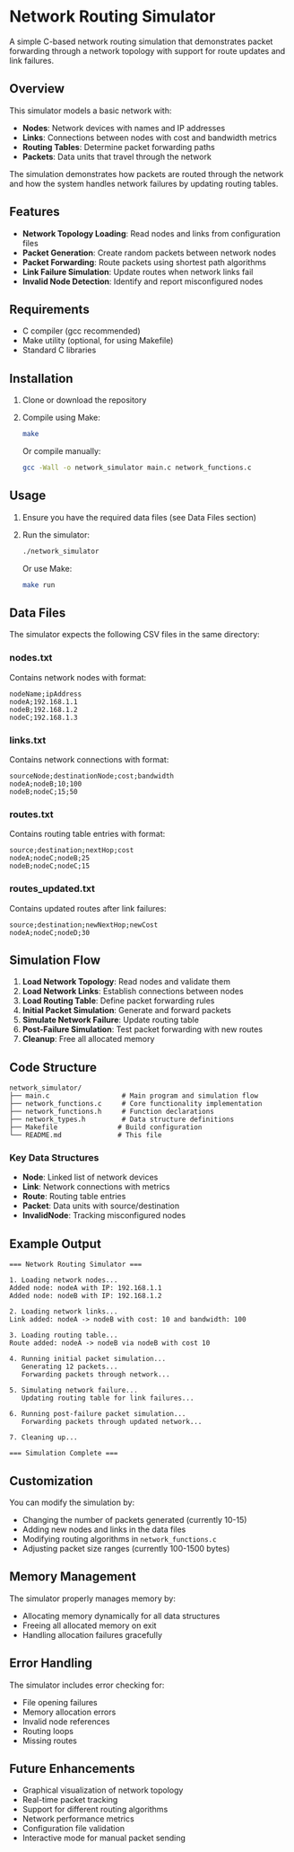 # Network Routing Simulator

A simple C-based network routing simulation that demonstrates packet forwarding through a network topology with support for route updates and link failures.

## Overview

This simulator models a basic network with:
- **Nodes**: Network devices with names and IP addresses
- **Links**: Connections between nodes with cost and bandwidth metrics
- **Routing Tables**: Determine packet forwarding paths
- **Packets**: Data units that travel through the network

The simulation demonstrates how packets are routed through the network and how the system handles network failures by updating routing tables.

## Features

- **Network Topology Loading**: Read nodes and links from configuration files
- **Packet Generation**: Create random packets between network nodes
- **Packet Forwarding**: Route packets using shortest path algorithms
- **Link Failure Simulation**: Update routes when network links fail
- **Invalid Node Detection**: Identify and report misconfigured nodes

## Requirements

- C compiler (gcc recommended)
- Make utility (optional, for using Makefile)
- Standard C libraries

## Installation

1. Clone or download the repository
2. Compile using Make:
   ```bash
   make
   ```
   
   Or compile manually:
   ```bash
   gcc -Wall -o network_simulator main.c network_functions.c
   ```

## Usage

1. Ensure you have the required data files (see Data Files section)
2. Run the simulator:
   ```bash
   ./network_simulator
   ```
   
   Or use Make:
   ```bash
   make run
   ```

## Data Files

The simulator expects the following CSV files in the same directory:

### nodes.txt
Contains network nodes with format:
```
nodeName;ipAddress
nodeA;192.168.1.1
nodeB;192.168.1.2
nodeC;192.168.1.3
```

### links.txt
Contains network connections with format:
```
sourceNode;destinationNode;cost;bandwidth
nodeA;nodeB;10;100
nodeB;nodeC;15;50
```

### routes.txt
Contains routing table entries with format:
```
source;destination;nextHop;cost
nodeA;nodeC;nodeB;25
nodeB;nodeC;nodeC;15
```

### routes_updated.txt
Contains updated routes after link failures:
```
source;destination;newNextHop;newCost
nodeA;nodeC;nodeD;30
```

## Simulation Flow

1. **Load Network Topology**: Read nodes and validate them
2. **Load Network Links**: Establish connections between nodes
3. **Load Routing Table**: Define packet forwarding rules
4. **Initial Packet Simulation**: Generate and forward packets
5. **Simulate Network Failure**: Update routing table
6. **Post-Failure Simulation**: Test packet forwarding with new routes
7. **Cleanup**: Free all allocated memory

## Code Structure

```
network_simulator/
├── main.c                  # Main program and simulation flow
├── network_functions.c     # Core functionality implementation
├── network_functions.h     # Function declarations
├── network_types.h         # Data structure definitions
├── Makefile               # Build configuration
└── README.md              # This file
```

### Key Data Structures

- **Node**: Linked list of network devices
- **Link**: Network connections with metrics
- **Route**: Routing table entries
- **Packet**: Data units with source/destination
- **InvalidNode**: Tracking misconfigured nodes

## Example Output

```
=== Network Routing Simulator ===

1. Loading network nodes...
Added node: nodeA with IP: 192.168.1.1
Added node: nodeB with IP: 192.168.1.2

2. Loading network links...
Link added: nodeA -> nodeB with cost: 10 and bandwidth: 100

3. Loading routing table...
Route added: nodeA -> nodeB via nodeB with cost 10

4. Running initial packet simulation...
   Generating 12 packets...
   Forwarding packets through network...
   
5. Simulating network failure...
   Updating routing table for link failures...
   
6. Running post-failure packet simulation...
   Forwarding packets through updated network...
   
7. Cleaning up...

=== Simulation Complete ===
```

## Customization

You can modify the simulation by:
- Changing the number of packets generated (currently 10-15)
- Adding new nodes and links in the data files
- Modifying routing algorithms in `network_functions.c`
- Adjusting packet size ranges (currently 100-1500 bytes)

## Memory Management

The simulator properly manages memory by:
- Allocating memory dynamically for all data structures
- Freeing all allocated memory on exit
- Handling allocation failures gracefully

## Error Handling

The simulator includes error checking for:
- File opening failures
- Memory allocation errors
- Invalid node references
- Routing loops
- Missing routes

## Future Enhancements

- Graphical visualization of network topology
- Real-time packet tracking
- Support for different routing algorithms
- Network performance metrics
- Configuration file validation
- Interactive mode for manual packet sending
